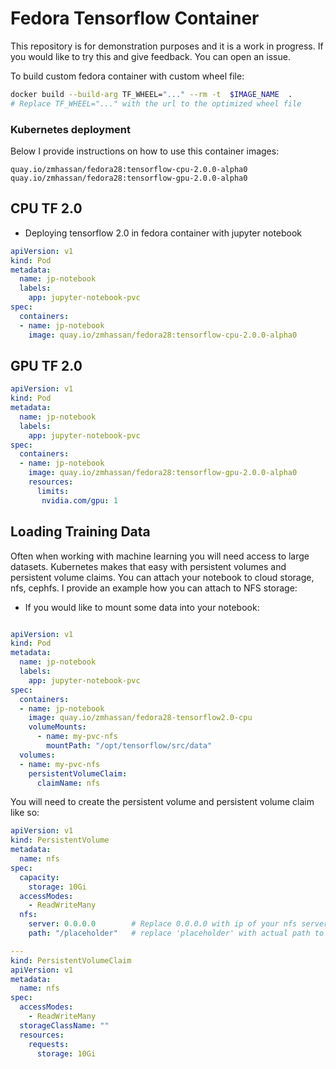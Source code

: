 # Fedora Tensorflow Container

This repository is for demonstration purposes and it is a work in progress. If you would like to try this and give feedback. You can open an issue.


To build custom fedora container with custom wheel file:

```bash
docker build --build-arg TF_WHEEL="..." --rm -t  $IMAGE_NAME  .  
# Replace TF_WHEEL="..." with the url to the optimized wheel file

```

### Kubernetes deployment

Below I provide instructions on how to use this container images:

```
quay.io/zmhassan/fedora28:tensorflow-cpu-2.0.0-alpha0
quay.io/zmhassan/fedora28:tensorflow-gpu-2.0.0-alpha0
```

## CPU TF 2.0
* Deploying tensorflow 2.0 in fedora container with jupyter notebook
```yaml
apiVersion: v1
kind: Pod
metadata:
  name: jp-notebook
  labels:
    app: jupyter-notebook-pvc
spec:
  containers:
  - name: jp-notebook
    image: quay.io/zmhassan/fedora28:tensorflow-cpu-2.0.0-alpha0
```
## GPU TF 2.0
```yaml
apiVersion: v1
kind: Pod
metadata:
  name: jp-notebook
  labels:
    app: jupyter-notebook-pvc
spec:
  containers:
  - name: jp-notebook
    image: quay.io/zmhassan/fedora28:tensorflow-gpu-2.0.0-alpha0
    resources:
      limits:
       nvidia.com/gpu: 1
```

## Loading Training Data

Often when working with machine learning you will need access to large datasets. Kubernetes makes that easy with persistent volumes and
persistent volume claims. You can attach your notebook to cloud storage, nfs, cephfs. I provide an example how you can attach to NFS 
storage:

* If you would like to mount some data into your notebook:

```yaml

apiVersion: v1
kind: Pod
metadata:
  name: jp-notebook
  labels:
    app: jupyter-notebook-pvc
spec:
  containers:
  - name: jp-notebook
    image: quay.io/zmhassan/fedora28-tensorflow2.0-cpu
    volumeMounts:
      - name: my-pvc-nfs
        mountPath: "/opt/tensorflow/src/data"
  volumes:
  - name: my-pvc-nfs
    persistentVolumeClaim:
      claimName: nfs
```

You will need to create the persistent volume and persistent volume claim like so:

```yaml
apiVersion: v1
kind: PersistentVolume
metadata:
  name: nfs
spec:
  capacity:
    storage: 10Gi
  accessModes:
    - ReadWriteMany
  nfs:
    server: 0.0.0.0        # Replace 0.0.0.0 with ip of your nfs server
    path: "/placeholder"   # replace 'placeholder' with actual path to your training dataset  

---
kind: PersistentVolumeClaim
apiVersion: v1
metadata:
  name: nfs
spec:
  accessModes:
    - ReadWriteMany
  storageClassName: ""
  resources:
    requests:
      storage: 10Gi
```


